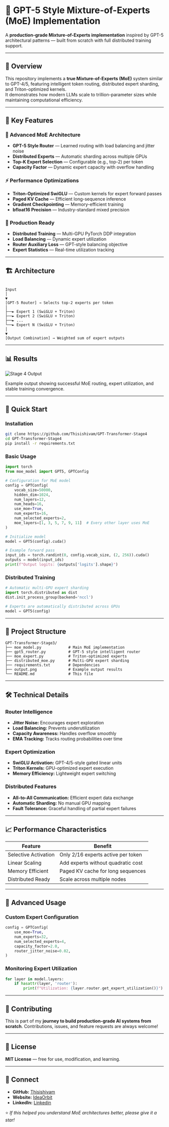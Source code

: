 # 🚀 GPT-5 Style Mixture-of-Experts (MoE) Implementation

A **production-grade Mixture-of-Experts implementation** inspired by GPT-5 architectural patterns — built from scratch with full distributed training support.

---

## 📖 Overview

This repository implements a **true Mixture-of-Experts (MoE)** system similar to GPT-4/5, featuring intelligent token routing, distributed expert sharding, and Triton-optimized kernels.  
It demonstrates how modern LLMs scale to trillion-parameter sizes while maintaining computational efficiency.

---

## 🎯 Key Features

### 🧠 Advanced MoE Architecture
- **GPT-5 Style Router** — Learned routing with load balancing and jitter noise  
- **Distributed Experts** — Automatic sharding across multiple GPUs  
- **Top-K Expert Selection** — Configurable (e.g., top-2) per token  
- **Capacity Factor** — Dynamic expert capacity with overflow handling  

### ⚡ Performance Optimizations
- **Triton-Optimized SwiGLU** — Custom kernels for expert forward passes  
- **Paged KV Cache** — Efficient long-sequence inference  
- **Gradient Checkpointing** — Memory-efficient training  
- **bfloat16 Precision** — Industry-standard mixed precision  

### 🔧 Production Ready
- **Distributed Training** — Multi-GPU PyTorch DDP integration  
- **Load Balancing** — Dynamic expert utilization  
- **Router Auxiliary Loss** — GPT-style balancing objective  
- **Expert Statistics** — Real-time utilization tracking  

---

## 🏗️ Architecture

```

Input
│
▼
[GPT-5 Router] → Selects top-2 experts per token
│
├──► Expert 1 (SwiGLU + Triton)
├──► Expert 2 (SwiGLU + Triton)
├──► ...
└──► Expert N (SwiGLU + Triton)
│
▼
[Output Combination] → Weighted sum of expert outputs

````

---

## 📊 Results

![Stage 4 Output](Transformer4.png)

Example output showing successful MoE routing, expert utilization, and stable training convergence.

---

## 🚀 Quick Start

### Installation
```bash
git clone https://github.com/Thisishivam/GPT-Transformer-Stage4
cd GPT-Transformer-Stage4
pip install -r requirements.txt
````

### Basic Usage

```python
import torch
from moe_model import GPT5, GPTConfig

# Configuration for MoE model
config = GPTConfig(
    vocab_size=50000,
    hidden_dim=1024,
    num_layers=12,
    num_heads=16,
    use_moe=True,
    num_experts=16,
    num_selected_experts=2,
    moe_layers=[1, 3, 5, 7, 9, 11]  # Every other layer uses MoE
)

# Initialize model
model = GPT5(config).cuda()

# Example forward pass
input_ids = torch.randint(0, config.vocab_size, (2, 256)).cuda()
outputs = model(input_ids)
print(f"Output logits: {outputs['logits'].shape}")
```

### Distributed Training

```python
# Automatic multi-GPU expert sharding
import torch.distributed as dist
dist.init_process_group(backend='nccl')

# Experts are automatically distributed across GPUs
model = GPT5(config)
```

---

## 📁 Project Structure

```
GPT-Transformer-Stage3/
├── moe_model.py            # Main MoE implementation
├── gpt5_router.py          # GPT-5 style intelligent router
├── moe_expert.py           # Triton-optimized experts
├── distributed_moe.py      # Multi-GPU expert sharding
├── requirements.txt        # Dependencies
├── output.png              # Example output results
└── README.md               # This file
```

---

## 🛠️ Technical Details

### Router Intelligence

* **Jitter Noise:** Encourages expert exploration
* **Load Balancing:** Prevents underutilization
* **Capacity Awareness:** Handles overflow smoothly
* **EMA Tracking:** Tracks routing probabilities over time

### Expert Optimization

* **SwiGLU Activation:** GPT-4/5-style gated linear units
* **Triton Kernels:** GPU-optimized expert execution
* **Memory Efficiency:** Lightweight expert switching

### Distributed Features

* **All-to-All Communication:** Efficient expert data exchange
* **Automatic Sharding:** No manual GPU mapping
* **Fault Tolerance:** Graceful handling of partial expert failures

---

## 📈 Performance Characteristics

| Feature              | Benefit                            |
| -------------------- | ---------------------------------- |
| Selective Activation | Only 2/16 experts active per token |
| Linear Scaling       | Add experts without quadratic cost |
| Memory Efficient     | Paged KV cache for long sequences  |
| Distributed Ready    | Scale across multiple nodes        |

---

## 🔬 Advanced Usage

### Custom Expert Configuration

```python
config = GPTConfig(
    use_moe=True,
    num_experts=32,
    num_selected_experts=4,
    capacity_factor=2.0,
    router_jitter_noise=0.02,
)
```

### Monitoring Expert Utilization

```python
for layer in model.layers:
    if hasattr(layer, 'router'):
        print(f"Utilization: {layer.router.get_expert_utilization()}")
```

---

## 🤝 Contributing

This is part of my **journey to build production-grade AI systems from scratch**.
Contributions, issues, and feature requests are always welcome!

---

## 📜 License

**MIT License** — free for use, modification, and learning.

---

## 🔗 Connect

* **GitHub:** [Thisishivam](https://github.com/Thisishivam)
* **Website:** [IdeaOrbit](https://thisishivam.github.io/IdeaOrbit/)
* **LinkedIn:** [Linkedin](https://www.linkedin.com/in/thisishivam13/)

⭐ *If this helped you understand MoE architectures better, please give it a star!*

```
```
